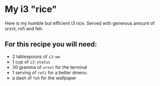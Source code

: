 # My i3 "rice"

Here is my humble but efficient i3 rice. Served with generous amount of urxvt, rofi and feh.

## For this recipe you will need:

- 2 tablespoons of `i3-wm`
- 1 cup of `i3-status`
- 30 gramms of `urxvt` for the terminal
- 1 serving of `rofi` for a better dmenu
- a dash of `feh` for the wallpaper
